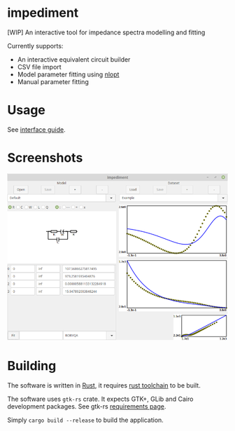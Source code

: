 # impediment

[WIP] An interactive tool for impedance spectra modelling and fitting

Currently supports:

* An interactive equivalent circuit builder
* CSV file import
* Model parameter fitting using [nlopt](https://crates.io/crates/nlopt)
* Manual parameter fitting

# Usage

See [interface guide](doc/manual/Usage.md).

# Screenshots

![Front Picture](doc/screenshots/front_pic.png)

# Building

The software is written in [Rust](http://github.com/rust-lang/rust/), it requires [rust toolchain](https://rustup.rs/) to be built.

The software uses `gtk-rs` crate. It expects GTK+, GLib and Cairo development packages. See gtk-rs [requirements page](http://gtk-rs.org/docs/requirements.html).

Simply `cargo build --release` to build the application.
